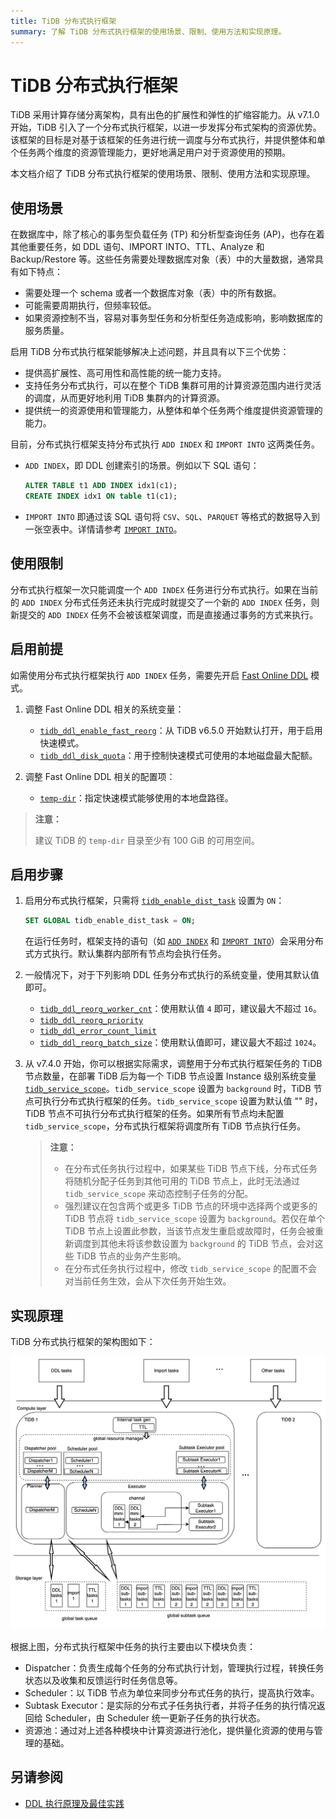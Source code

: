 ```yaml
---
title: TiDB 分布式执行框架
summary: 了解 TiDB 分布式执行框架的使用场景、限制、使用方法和实现原理。
---
```


# TiDB 分布式执行框架

TiDB 采用计算存储分离架构，具有出色的扩展性和弹性的扩缩容能力。从 v7.1.0 开始，TiDB 引入了一个分布式执行框架，以进一步发挥分布式架构的资源优势。该框架的目标是对基于该框架的任务进行统一调度与分布式执行，并提供整体和单个任务两个维度的资源管理能力，更好地满足用户对于资源使用的预期。

本文档介绍了 TiDB 分布式执行框架的使用场景、限制、使用方法和实现原理。

## 使用场景

在数据库中，除了核心的事务型负载任务 (TP) 和分析型查询任务 (AP)，也存在着其他重要任务，如 DDL 语句、IMPORT INTO、TTL、Analyze 和 Backup/Restore 等。这些任务需要处理数据库对象（表）中的大量数据，通常具有如下特点：

- 需要处理一个 schema 或者一个数据库对象（表）中的所有数据。
- 可能需要周期执行，但频率较低。
- 如果资源控制不当，容易对事务型任务和分析型任务造成影响，影响数据库的服务质量。

启用 TiDB 分布式执行框架能够解决上述问题，并且具有以下三个优势：

- 提供高扩展性、高可用性和高性能的统一能力支持。
- 支持任务分布式执行，可以在整个 TiDB 集群可用的计算资源范围内进行灵活的调度，从而更好地利用 TiDB 集群内的计算资源。
- 提供统一的资源使用和管理能力，从整体和单个任务两个维度提供资源管理的能力。

目前，分布式执行框架支持分布式执行 `ADD INDEX` 和 `IMPORT INTO` 这两类任务。

- `ADD INDEX`，即 DDL 创建索引的场景。例如以下 SQL 语句：

    ```sql
    ALTER TABLE t1 ADD INDEX idx1(c1);
    CREATE INDEX idx1 ON table t1(c1);
    ```

- `IMPORT INTO` 即通过该 SQL 语句将 `CSV`、`SQL`、`PARQUET` 等格式的数据导入到一张空表中。详情请参考 [`IMPORT INTO`](/sql-statements/sql-statement-import-into.md)。

## 使用限制

分布式执行框架一次只能调度一个 `ADD INDEX` 任务进行分布式执行。如果在当前的 `ADD INDEX` 分布式任务还未执行完成时就提交了一个新的 `ADD INDEX` 任务，则新提交的 `ADD INDEX` 任务不会被该框架调度，而是直接通过事务的方式来执行。

## 启用前提

如需使用分布式执行框架执行 `ADD INDEX` 任务，需要先开启 [Fast Online DDL](/system-variables.md#tidb_ddl_enable_fast_reorg-从-v630-版本开始引入) 模式。

1. 调整 Fast Online DDL 相关的系统变量：

    * [`tidb_ddl_enable_fast_reorg`](/system-variables.md#tidb_ddl_enable_fast_reorg-从-v630-版本开始引入)：从 TiDB v6.5.0 开始默认打开，用于启用快速模式。
    * [`tidb_ddl_disk_quota`](/system-variables.md#tidb_ddl_disk_quota-从-v630-版本开始引入)：用于控制快速模式可使用的本地磁盘最大配额。

2. 调整 Fast Online DDL 相关的配置项：

    * [`temp-dir`](/tidb-configuration-file.md#temp-dir-从-v630-版本开始引入)：指定快速模式能够使用的本地盘路径。

> **注意：**
>
> 建议 TiDB 的 `temp-dir` 目录至少有 100 GiB 的可用空间。

## 启用步骤

1. 启用分布式执行框架，只需将 [`tidb_enable_dist_task`](/system-variables.md#tidb_enable_dist_task-从-v710-版本开始引入) 设置为 `ON`：

    ```sql
    SET GLOBAL tidb_enable_dist_task = ON;
    ```

    在运行任务时，框架支持的语句（如 [`ADD INDEX`](/sql-statements/sql-statement-add-index.md) 和 [`IMPORT INTO`](/sql-statements/sql-statement-import-into.md)）会采用分布式方式执行。默认集群内部所有节点均会执行任务。

2. 一般情况下，对于下列影响 DDL 任务分布式执行的系统变量，使用其默认值即可。

    * [`tidb_ddl_reorg_worker_cnt`](/system-variables.md#tidb_ddl_reorg_worker_cnt)：使用默认值 `4` 即可，建议最大不超过 `16`。
    * [`tidb_ddl_reorg_priority`](/system-variables.md#tidb_ddl_reorg_priority)
    * [`tidb_ddl_error_count_limit`](/system-variables.md#tidb_ddl_error_count_limit)
    * [`tidb_ddl_reorg_batch_size`](/system-variables.md#tidb_ddl_reorg_batch_size)：使用默认值即可，建议最大不超过 `1024`。

3. 从 v7.4.0 开始，你可以根据实际需求，调整用于分布式执行框架任务的 TiDB 节点数量，在部署 TiDB 后为每一个 TiDB 节点设置 Instance 级别系统变量 [`tidb_service_scope`](/system-variables.md#tidb_service_scope-从-v740-版本开始引入)。`tidb_service_scope` 设置为 `background` 时，TiDB 节点可执行分布式执行框架的任务。`tidb_service_scope` 设置为默认值 "" 时，TiDB 节点不可执行分布式执行框架的任务。如果所有节点均未配置 `tidb_service_scope`，分布式执行框架将调度所有 TiDB 节点执行任务。

    > **注意：**
    >
    > - 在分布式任务执行过程中，如果某些 TiDB 节点下线，分布式任务将随机分配子任务到其他可用的 TiDB 节点上，此时无法通过 `tidb_service_scope` 来动态控制子任务的分配。
    > - 强烈建议在包含两个或更多 TiDB 节点的环境中选择两个或更多的 TiDB 节点将 `tidb_service_scope` 设置为 `background`。若仅在单个 TiDB 节点上设置此参数，当该节点发生重启或故障时，任务会被重新调度到其他未将该参数设置为 `background` 的 TiDB 节点，会对这些 TiDB 节点的业务产生影响。
    > - 在分布式任务执行过程中，修改 `tidb_service_scope` 的配置不会对当前任务生效，会从下次任务开始生效。

## 实现原理

TiDB 分布式执行框架的架构图如下：

![分布式执行框架的架构](/media/dist-task/dist-task-architect.jpg)

根据上图，分布式执行框架中任务的执行主要由以下模块负责：

- Dispatcher：负责生成每个任务的分布式执行计划，管理执行过程，转换任务状态以及收集和反馈运行时任务信息等。
- Scheduler：以 TiDB 节点为单位来同步分布式任务的执行，提高执行效率。
- Subtask Executor：是实际的分布式子任务执行者，并将子任务的执行情况返回给 Scheduler，由 Scheduler 统一更新子任务的执行状态。
- 资源池：通过对上述各种模块中计算资源进行池化，提供量化资源的使用与管理的基础。

## 另请参阅

* [DDL 执行原理及最佳实践](/ddl-introduction.md)
